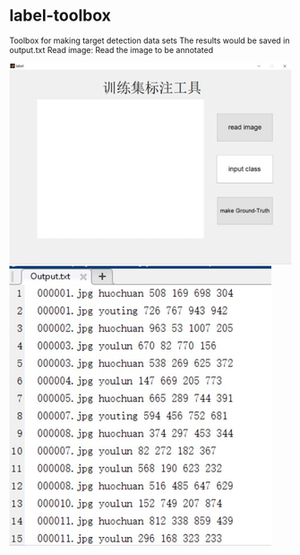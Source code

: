 # label-toolbox
Toolbox for making target detection data sets
The results would be saved in output.txt
Read image: Read the image to be annotated

![image](https://github.com/Johncheng1/label-toolbox/raw/master/Iamge/1.jpg)
![image](https://github.com/Johncheng1/label-toolbox/blob/master/Iamge/2.jpg)

